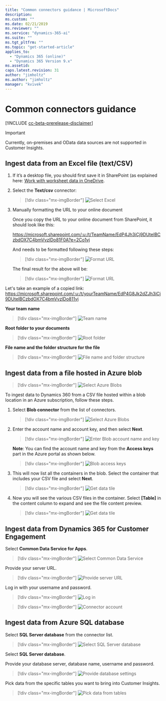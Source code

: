 ```yaml
---
title: "Common connectors guidance | MicrosoftDocs"
description: 
ms.custom: ""
ms.date: 02/21/2019
ms.reviewer: ""
ms.service: "dynamics-365-ai"
ms.suite: ""
ms.tgt_pltfrm: ""
ms.topic: "get-started-article"
applies_to: 
  - "Dynamics 365 (online)"
  - "Dynamics 365 Version 9.x"
ms.assetid: 
caps.latest.revision: 31
author: "jimholtz"
ms.author: "jimholtz"
manager: "kvivek"
---
```

# Common connectors guidance

[!INCLUDE [cc-beta-prerelease-disclaimer](../includes/cc-beta-prerelease-disclaimer.md)]

> [!IMPORTANT]
> Currently, on-premises and OData data sources are not supported in Customer Insights. 

## Ingest data from an Excel file (text/CSV)

1. If it’s a desktop file, you should first save it in SharePoint (as explained here: [Work with worksheet data in OneDrive](https://support.office.com/article/Work-with-worksheet-data-in-OneDrive-C051A205-1C06-4FEB-94D8-793B0126B53A).

2. Select the **Text/csv** connector:

   > [!div class="mx-imgBorder"] 
   > ![](media/connector-excel.png "Select Excel")

3. Manually formatting the URL to your online document

   Once you copy the URL to your online document from SharePoint, it should look like this: 

   https://microsoft.sharepoint.com/:u:/t/TeamName/EdP4Jh3iCj9DUteIBCzbdOX7C4bmVvzlDo81F0A?e=2Co1vj
   
   And needs to be formatted following these steps:

   > [!div class="mx-imgBorder"] 
   > ![](media/connector-format-url1.png "Format URL")

   The final result for the above will be: 

   > [!div class="mx-imgBorder"] 
   > ![](media/connector-format-final-result.png "Format URL")

 Let's take an example of a copied link: 
 https://microsoft.sharepoint.com/:u:/t/yourTeamName/EdP4G8Jk2dZJh3iCj9DUteIBCzbdOX7C4bmVvzlDo811vj  

**Your team name**

> [!div class="mx-imgBorder"] 
> ![](media/connector-team-name.png "Team name")

**Root folder to your documents**

> [!div class="mx-imgBorder"] 
> ![](media/connector-root-folder.png "Root folder")

**File name and the folder structure for the file**

> [!div class="mx-imgBorder"] 
> ![](media/connector-folder-structure.png "File name and folder structure")

## Ingest data from a file hosted in Azure blob

   > [!div class="mx-imgBorder"] 
   > ![](media/connector-azure-storage.png "Select Azure Blobs")

To ingest data to Dynamics 360 from a CSV file hosted within a blob location in an Azure subscription, follow these steps.

1. Select **Blob connector** from the list of connectors.

   > [!div class="mx-imgBorder"] 
   > ![](media/connector-azure-blobs.png "Select Azure Blobs")

2. Enter the account name and account key, and then select **Next**.

   > [!div class="mx-imgBorder"] 
   > ![](media/connector-azure-blobs-account-name-key.png "Enter Blob account name and key")

   **Note**: You can find the account name and key from the **Access keys** part in the Azure portal as shown below. 

   > [!div class="mx-imgBorder"] 
   > ![](media/connector-azure-blobs-access-keys.png "Blob access keys")

3. This will now list all the containers in the blob. Select the container that includes your CSV file and select **Next**.

   > [!div class="mx-imgBorder"] 
   > ![](media/connector-azure-blobs-container.png "Get data tile")

4.	Now you will see the various CSV files in the container. Select **[Table]** in the content column to expand and see the file content preview.

    > [!div class="mx-imgBorder"] 
    > ![](media/connector-azure-blobs-preview.png "Get data tile")
   
## Ingest data from Dynamics 365 for Customer Engagement

Select **Common Data Service for Apps**.

> [!div class="mx-imgBorder"] 
> ![](media/connector-cds.png "Select Common Data Service")

Provide your server URL.

> [!div class="mx-imgBorder"] 
> ![](media/connector-provide-server-url.png "Provide server URL")

Log in with your username and password.

> [!div class="mx-imgBorder"] 
> ![](media/connector-ce-log-in.png "Log in")

> [!div class="mx-imgBorder"] 
> ![](media/connector-account.png "Connector account")

## Ingest data from Azure SQL database

Select **SQL Server database** from the connector list.

> [!div class="mx-imgBorder"] 
> ![](media/connector-select-sql-server-database.png "Select SQL Server database")

Select **SQL Server database**.

Provide your database server, database name, username and password.

> [!div class="mx-imgBorder"] 
> ![](media/connector-provide-database-settings.png "Provide database settings")

Pick data from the specific tables you want to bring into Customer Insights.

> [!div class="mx-imgBorder"] 
> ![](media/connector-pick-data-from-tables.png "Pick data from tables")
